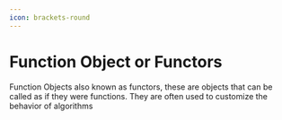 ```yaml
---
icon: brackets-round
---
```


# Function Object or Functors

Function Objects also known as functors, these are objects that can be called as if they were functions. They are often used to customize the behavior of algorithms

